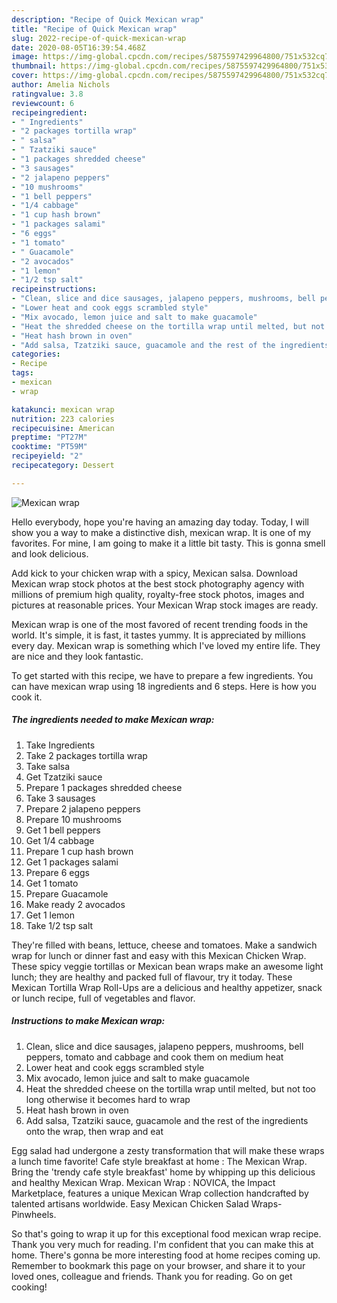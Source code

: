 ```yaml
---
description: "Recipe of Quick Mexican wrap"
title: "Recipe of Quick Mexican wrap"
slug: 2022-recipe-of-quick-mexican-wrap
date: 2020-08-05T16:39:54.468Z
image: https://img-global.cpcdn.com/recipes/5875597429964800/751x532cq70/mexican-wrap-recipe-main-photo.jpg
thumbnail: https://img-global.cpcdn.com/recipes/5875597429964800/751x532cq70/mexican-wrap-recipe-main-photo.jpg
cover: https://img-global.cpcdn.com/recipes/5875597429964800/751x532cq70/mexican-wrap-recipe-main-photo.jpg
author: Amelia Nichols
ratingvalue: 3.8
reviewcount: 6
recipeingredient:
- " Ingredients"
- "2 packages tortilla wrap"
- " salsa"
- " Tzatziki sauce"
- "1 packages shredded cheese"
- "3 sausages"
- "2 jalapeno peppers"
- "10 mushrooms"
- "1 bell peppers"
- "1/4 cabbage"
- "1 cup hash brown"
- "1 packages salami"
- "6 eggs"
- "1 tomato"
- " Guacamole"
- "2 avocados"
- "1 lemon"
- "1/2 tsp salt"
recipeinstructions:
- "Clean, slice and dice sausages, jalapeno peppers, mushrooms, bell peppers, tomato and cabbage and cook them on medium heat"
- "Lower heat and cook eggs scrambled style"
- "Mix avocado, lemon juice and salt to make guacamole"
- "Heat the shredded cheese on the tortilla wrap until melted, but not too long otherwise it becomes hard to wrap"
- "Heat hash brown in oven"
- "Add salsa, Tzatziki sauce, guacamole and the rest of the ingredients onto the wrap, then wrap and eat"
categories:
- Recipe
tags:
- mexican
- wrap

katakunci: mexican wrap 
nutrition: 223 calories
recipecuisine: American
preptime: "PT27M"
cooktime: "PT59M"
recipeyield: "2"
recipecategory: Dessert

---
```



![Mexican wrap](https://img-global.cpcdn.com/recipes/5875597429964800/751x532cq70/mexican-wrap-recipe-main-photo.jpg)

Hello everybody, hope you're having an amazing day today. Today, I will show you a way to make a distinctive dish, mexican wrap. It is one of my favorites. For mine, I am going to make it a little bit tasty. This is gonna smell and look delicious.

Add kick to your chicken wrap with a spicy, Mexican salsa. Download Mexican wrap stock photos at the best stock photography agency with millions of premium high quality, royalty-free stock photos, images and pictures at reasonable prices. Your Mexican Wrap stock images are ready.

Mexican wrap is one of the most favored of recent trending foods in the world. It's simple, it is fast, it tastes yummy. It is appreciated by millions every day. Mexican wrap is something which I've loved my entire life. They are nice and they look fantastic.


To get started with this recipe, we have to prepare a few ingredients. You can have mexican wrap using 18 ingredients and 6 steps. Here is how you cook it.

<!--inarticleads1-->

##### The ingredients needed to make Mexican wrap:

1. Take  Ingredients
1. Take 2 packages tortilla wrap
1. Take  salsa
1. Get  Tzatziki sauce
1. Prepare 1 packages shredded cheese
1. Take 3 sausages
1. Prepare 2 jalapeno peppers
1. Prepare 10 mushrooms
1. Get 1 bell peppers
1. Get 1/4 cabbage
1. Prepare 1 cup hash brown
1. Get 1 packages salami
1. Prepare 6 eggs
1. Get 1 tomato
1. Prepare  Guacamole
1. Make ready 2 avocados
1. Get 1 lemon
1. Take 1/2 tsp salt


They&#39;re filled with beans, lettuce, cheese and tomatoes. Make a sandwich wrap for lunch or dinner fast and easy with this Mexican Chicken Wrap. These spicy veggie tortillas or Mexican bean wraps make an awesome light lunch; they are healthy and packed full of flavour, try it today. These Mexican Tortilla Wrap Roll-Ups are a delicious and healthy appetizer, snack or lunch recipe, full of vegetables and flavor. 

<!--inarticleads2-->

##### Instructions to make Mexican wrap:

1. Clean, slice and dice sausages, jalapeno peppers, mushrooms, bell peppers, tomato and cabbage and cook them on medium heat
1. Lower heat and cook eggs scrambled style
1. Mix avocado, lemon juice and salt to make guacamole
1. Heat the shredded cheese on the tortilla wrap until melted, but not too long otherwise it becomes hard to wrap
1. Heat hash brown in oven
1. Add salsa, Tzatziki sauce, guacamole and the rest of the ingredients onto the wrap, then wrap and eat


Egg salad had undergone a zesty transformation that will make these wraps a lunch time favorite! Cafe style breakfast at home : The Mexican Wrap. Bring the &#39;trendy cafe style breakfast&#39; home by whipping up this delicious and healthy Mexican Wrap. Mexican Wrap : NOVICA, the Impact Marketplace, features a unique Mexican Wrap collection handcrafted by talented artisans worldwide. Easy Mexican Chicken Salad Wraps- Pinwheels. 

So that's going to wrap it up for this exceptional food mexican wrap recipe. Thank you very much for reading. I'm confident that you can make this at home. There's gonna be more interesting food at home recipes coming up. Remember to bookmark this page on your browser, and share it to your loved ones, colleague and friends. Thank you for reading. Go on get cooking!
